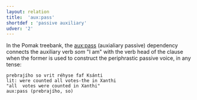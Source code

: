 ```yaml
---
layout: relation
title:  'aux:pass'
shortdef : 'passive auxiliary'
udver: '2'
---
```


In the Pomak treebank, the [aux:pass]() (auxialiary passive) dependency connects the auxiliary verb *som* "I am" with the verb head of the clause when the former is used to construct the periphrastic passive voice, in any tense:

~~~ sdparse
prebrajího so vrit réhyse faf Ksánti 
lit: were counted all votes-the in Xanthi
"all  votes were counted in Xanthi" 
aux:pass (prebrajího, so)
~~~
<!-- Interlanguage links updated Po 6. listopadu 2023, 21:42:30 CET -->
